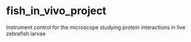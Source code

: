 # fish_in_vivo_project
Instrument control for the microscope studying protein interactions in live zebrafish larvae
